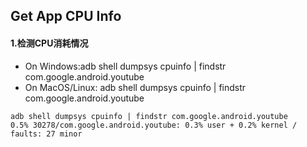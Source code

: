 ## Get App CPU Info

#### 1.检测CPU消耗情况
* On Windows:adb shell dumpsys cpuinfo | findstr com.google.android.youtube
* On MacOS/Linux: adb shell dumpsys cpuinfo | findstr com.google.android.youtube

```{r, engine='bash', count_lines}
adb shell dumpsys cpuinfo | findstr com.google.android.youtube
0.5% 30278/com.google.android.youtube: 0.3% user + 0.2% kernel / faults: 27 minor
```

